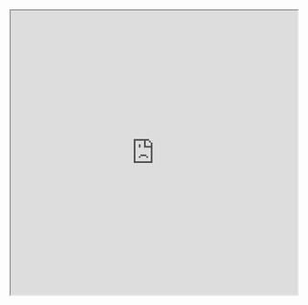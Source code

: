 <iframe width="100%" height="500" src="https://docs.google.com/spreadsheets/d/e/2PACX-1vRSeQQaZ4DH9Q8fpCN2nQQ-znZ79WPRbywPkKHM__NdMCB0CARF2dDFloG_desl6u9UNs2-9WMX58fR/pubhtml?widget=true&headers=false&chrome=false"></iframe>
